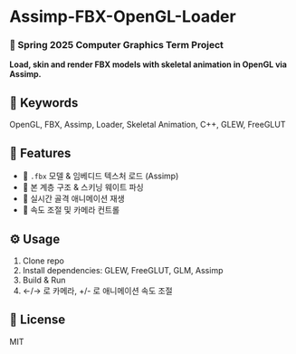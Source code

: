 # Assimp-FBX-OpenGL-Loader
### **🏫 Spring 2025 Computer Graphics Term Project**

**Load, skin and render FBX models with skeletal animation in OpenGL via Assimp.**

## 🔑 Keywords
OpenGL, FBX, Assimp, Loader, Skeletal Animation, C++, GLEW, FreeGLUT

## 🚀 Features
- 🔹 `.fbx` 모델 & 임베디드 텍스처 로드 (Assimp)  
- 🔹 본 계층 구조 & 스키닝 웨이트 파싱  
- 🔹 실시간 골격 애니메이션 재생  
- 🔹 속도 조절 및 카메라 컨트롤  

## ⚙️ Usage
1. Clone repo  
2. Install dependencies: GLEW, FreeGLUT, GLM, Assimp  
3. Build & Run  
4. ←/→ 로 카메라, +/- 로 애니메이션 속도 조절  

## 📝 License
MIT
